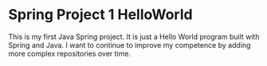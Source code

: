 # Spring Project 1 HelloWorld
This is my first Java Spring project. It is just a Hello World program built with Spring and Java. I want to continue to improve my
competence by adding more complex repositories over time. 
